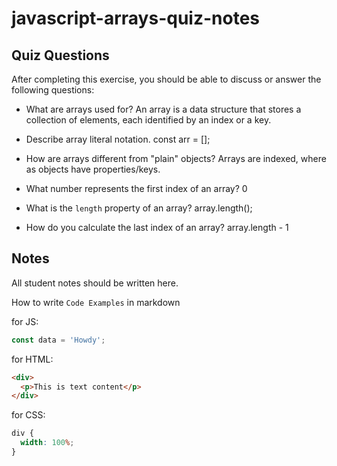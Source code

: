 # javascript-arrays-quiz-notes

## Quiz Questions

After completing this exercise, you should be able to discuss or answer the following questions:

- What are arrays used for?
  An array is a data structure that stores a collection of elements, each identified by an index or a key.

- Describe array literal notation.
  const arr = [];

- How are arrays different from "plain" objects?
  Arrays are indexed, where as objects have properties/keys.

- What number represents the first index of an array?
  0

- What is the `length` property of an array?
  array.length();

- How do you calculate the last index of an array?
  array.length - 1

## Notes

All student notes should be written here.

How to write `Code Examples` in markdown

for JS:

```javascript
const data = 'Howdy';
```

for HTML:

```html
<div>
  <p>This is text content</p>
</div>
```

for CSS:

```css
div {
  width: 100%;
}
```
